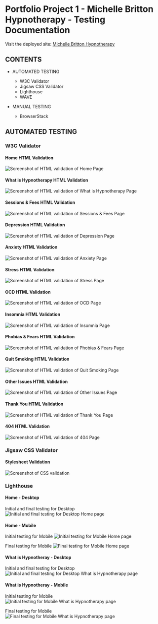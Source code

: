 # Portfolio Project 1 - Michelle Britton Hypnotherapy - Testing Documentation

Visit the deployed site: [Michelle Britton Hypnotherapy](https://michellebritton.github.io/michellebrittonhypnotherapy)

## CONTENTS

- AUTOMATED TESTING
    - W3C Validator
    - Jigsaw CSS Validator
    - Lighthouse
    - WAVE

- MANUAL TESTING
    - BrowserStack

## AUTOMATED TESTING

### W3C Validator

#### Home HTML Validation
![Screenshot of HTML validation of Home Page](documentation/testing/validation/html-v-home.png)

#### What is Hypnotherapy HTML Validation
![Screenshot of HTML validation of What is Hypnotherapy Page](documentation/testing/validation/html-v-what-is-hypno.png)

#### Sessions & Fees HTML Validation
![Screenshot of HTML validation of Sessions & Fees Page](documentation/testing/validation/html-v-sessions.png)

#### Depression HTML Validation
![Screenshot of HTML validation of Depression Page](documentation/testing/validation/html-v-depression.png)

#### Anxiety HTML Validation
![Screenshot of HTML validation of Anxiety Page](documentation/testing/validation/html-v-anxiety.png)

#### Stress HTML Validation
![Screenshot of HTML validation of Stress Page](documentation/testing/validation/html-v-stress.png)

#### OCD HTML Validation
![Screenshot of HTML validation of OCD Page](documentation/testing/validation/html-v-ocd.png)

#### Insomnia HTML Validation
![Screenshot of HTML validation of Insomnia Page](documentation/testing/validation/html-v-insomnia.png)

#### Phobias & Fears HTML Validation
![Screenshot of HTML validation of Phobias & Fears Page](documentation/testing/validation/html-v-phobias.png)

#### Quit Smoking HTML Validation
![Screenshot of HTML validation of Quit Smoking Page](documentation/testing/validation/html-v-smoking.png)

#### Other Issues HTML Validation
![Screenshot of HTML validation of Other Issues Page](documentation/testing/validation/html-v-other.png)

#### Thank You HTML Validation
![Screenshot of HTML validation of Thank You Page](documentation/testing/validation/html-v-thankyou.png)

#### 404 HTML Validation
![Screenshot of HTML validation of 404 Page](documentation/testing/validation/html-v-404.png)

### Jigsaw CSS Validator

#### Stylesheet Validation
![Screenshot of CSS validation](documentation/testing/validation/css-v.png)

### Lighthouse

#### Home - Desktop
Initial and final testing for Desktop
![Initial and final testing for Desktop Home page](documentation/testing/lighthouse/home-desktop.png)

#### Home - Mobile
Initial testing for Mobile
![Initial testing for Mobile Home page](documentation/testing/lighthouse/home-mobile.png)

Final testing for Mobile
![Final testing for Mobile Home page](documentation/testing/lighthouse/home-mobile-final.png)

#### What is Hypnotheray - Desktop
Initial and final testing for Desktop
![Initial and final testing for Desktop What is Hypnotherapy page](documentation/testing/lighthouse/what-is-hypnotherapy-desktop.png)

#### What is Hypnotheray - Mobile
Initial testing for Mobile
![Initial testing for Mobile What is Hypnotherapy page](documentation/testing/lighthouse/what-is-hypnotherapy-mobile.png)

Final testing for Mobile
![Final testing for Mobile What is Hypnotherapy page](documentation/testing/lighthouse/what-is-hypnotherapy-mobile-final.png)

